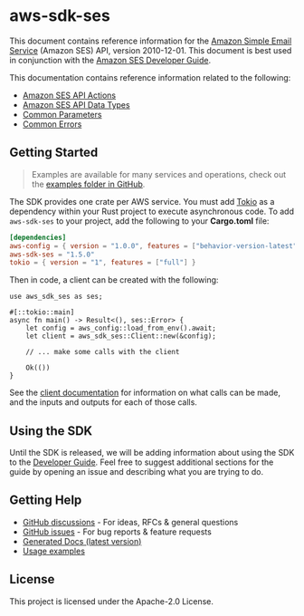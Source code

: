 # aws-sdk-ses

This document contains reference information for the [Amazon Simple Email Service](https://aws.amazon.com/ses/) (Amazon SES) API, version 2010-12-01. This document is best used in conjunction with the [Amazon SES Developer Guide](https://docs.aws.amazon.com/ses/latest/DeveloperGuide/Welcome.html).

This documentation contains reference information related to the following:
  - [Amazon SES API Actions](https://docs.aws.amazon.com/ses/latest/APIReference/API_Operations.html)
  - [Amazon SES API Data Types](https://docs.aws.amazon.com/ses/latest/APIReference/API_Types.html)
  - [Common Parameters](https://docs.aws.amazon.com/ses/latest/APIReference/CommonParameters.html)
  - [Common Errors](https://docs.aws.amazon.com/ses/latest/APIReference/CommonErrors.html)

## Getting Started

> Examples are available for many services and operations, check out the
> [examples folder in GitHub](https://github.com/awslabs/aws-sdk-rust/tree/main/examples).

The SDK provides one crate per AWS service. You must add [Tokio](https://crates.io/crates/tokio)
as a dependency within your Rust project to execute asynchronous code. To add `aws-sdk-ses` to
your project, add the following to your **Cargo.toml** file:

```toml
[dependencies]
aws-config = { version = "1.0.0", features = ["behavior-version-latest"] }
aws-sdk-ses = "1.5.0"
tokio = { version = "1", features = ["full"] }
```

Then in code, a client can be created with the following:

```rust,no_run
use aws_sdk_ses as ses;

#[::tokio::main]
async fn main() -> Result<(), ses::Error> {
    let config = aws_config::load_from_env().await;
    let client = aws_sdk_ses::Client::new(&config);

    // ... make some calls with the client

    Ok(())
}
```

See the [client documentation](https://docs.rs/aws-sdk-ses/latest/aws_sdk_ses/client/struct.Client.html)
for information on what calls can be made, and the inputs and outputs for each of those calls.

## Using the SDK

Until the SDK is released, we will be adding information about using the SDK to the
[Developer Guide](https://docs.aws.amazon.com/sdk-for-rust/latest/dg/welcome.html). Feel free to suggest
additional sections for the guide by opening an issue and describing what you are trying to do.

## Getting Help

* [GitHub discussions](https://github.com/awslabs/aws-sdk-rust/discussions) - For ideas, RFCs & general questions
* [GitHub issues](https://github.com/awslabs/aws-sdk-rust/issues/new/choose) - For bug reports & feature requests
* [Generated Docs (latest version)](https://awslabs.github.io/aws-sdk-rust/)
* [Usage examples](https://github.com/awslabs/aws-sdk-rust/tree/main/examples)

## License

This project is licensed under the Apache-2.0 License.

